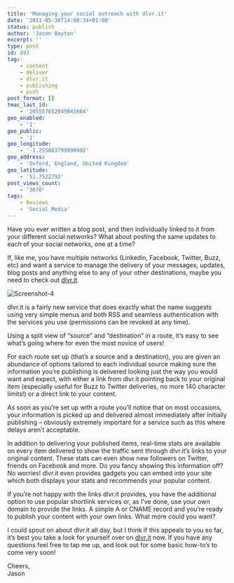 ```yaml
---
title: 'Managing your social outreach with dlvr.it'
date: '2011-05-30T14:00:34+01:00'
status: publish
author: 'Jason Bayton'
excerpt: ''
type: post
id: 893
tag:
    - content
    - deliver
    - dlvr.it
    - publishing
    - push
post_format: []
tmac_last_id:
    - '205557652045041664'
geo_enabled:
    - '1'
geo_public:
    - '1'
geo_longitude:
    - '-1.255883799999992'
geo_address:
    - 'Oxford, England, United Kingdom'
geo_latitude:
    - '51.7522792'
post_views_count:
    - '3670'
tags:
    - Reviews
    - 'Social Media'
---
```

Have you ever written a blog post, and then individually linked to it from your different social networks? What about posting the same updates to each of your social networks, one at a time?

If, like me, you have multiple networks (Linkedin, Facebook, Twitter, Buzz, etc) and want a service to manage the delivery of your messages, updates, blog posts and anything else to any of your other destinations, maybe you need to check out [dlvr.it](https://dlvr.it/).

![](https://r2_worker.bayton.workers.dev/uploads/2011/05/Screenshot-4.png "Screenshot-4")

dlvr.it is a fairly new service that does exactly what the name suggests using very simple menus and both RSS and seamless authentication with the services you use (permissions can be revoked at any time).

Using a split view of “source” and “destination” in a route, it’s easy to see what’s going where for even the most novice of users!

For each route set up (that’s a source and a destination), you are given an abundance of options tailored to each individual source making sure the information you’re publishing is delivered looking just the way you would want and expect, with either a link from dlvr.it pointing back to your original item (especially useful for Buzz to Twitter deliveries, no more 140 character limits!) or a direct link to your content.

As soon as you’re set up with a route you’ll notice that on most occasions, your information is picked up and delivered almost immediately after initially publishing – obviously extremely important for a service such as this where delays aren’t acceptable.

In addition to delivering your published items, real-time stats are available on every item delivered to show the traffic sent through dlvr.it’s links to your original content. These stats can even show new followers on Twitter, friends on Facebook and more. Do you fancy showing this information off? No worries! dlvr.it even provides gadgets you can embed into your site which both displays your stats and recommends your popular content.

If you’re not happy with the links dlvr.it provides, you have the additional option to use popular shortlink services or, as I’ve done, use your own domain to provide the links. A simple A or CNAME record and you’re ready to publish your content with your own links. What more could you want?

I could spout on about dlvr.it all day, but I think if this appeals to you so far, it’s best you take a look for yourself over on [dlvr.it](https://Dlvr.it) now. If you have any questions feel free to tap me up, and look out for some basic how-to’s to come very soon!

Cheers,  
Jason